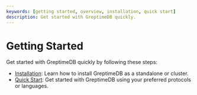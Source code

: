 ```yaml
---
keywords: [getting started, overview, installation, quick start]
description: Get started with GreptimeDB quickly.
---
```


# Getting Started

Get started with GreptimeDB quickly by following these steps:

- [Installation](./installation/overview.md): Learn how to install GreptimeDB as a standalone or cluster.
- [Quick Start](./quick-start.md): Get started with GreptimeDB using your preferred protocols or languages.
